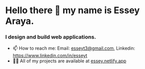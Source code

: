# Hello there 👋 my name is Essey Araya.

### I design and build web applications.                              

- 📫 How to reach me: Email: esseyt3@gmail.com, Linkedin: https://www.linkedin.com/in/esseyt
- 👨‍💻 All of my projects are available at [essey.netlify.app](essey.netlify.app)


